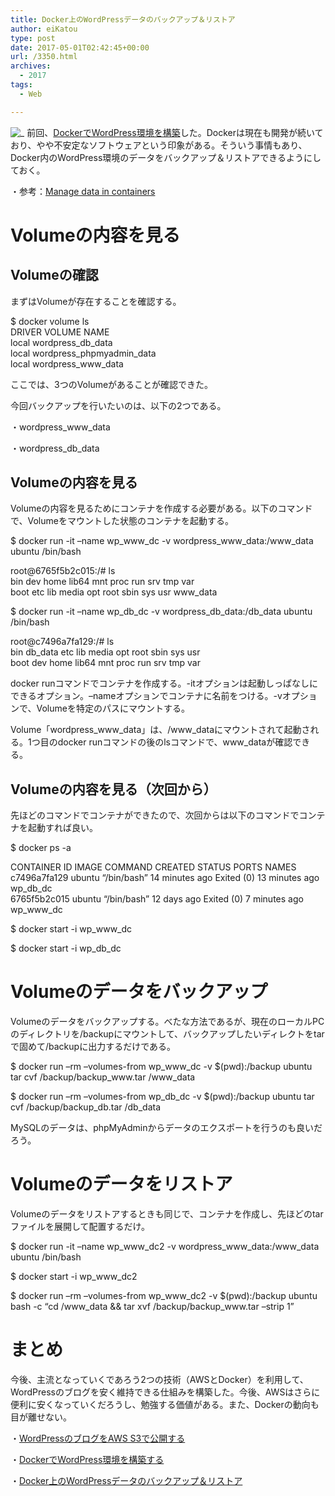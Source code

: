 ```yaml
---
title: Docker上のWordPressデータのバックアップ＆リストア
author: eiKatou
type: post
date: 2017-05-01T02:42:45+00:00
url: /3350.html
archives:
  - 2017
tags:
  - Web

---
```

![_](/uploads/2017/04/docker_logo.png)
前回、<a href="/blog/3299.html" target="_blank">DockerでWordPress環境を構築</a>した。Dockerは現在も開発が続いており、やや不安定なソフトウェアという印象がある。そういう事情もあり、Docker内のWordPress環境のデータをバックアップ＆リストアできるようにしておく。

・参考：<a href="https://docs.docker.com/engine/tutorials/dockervolumes/" target="_blank">Manage data in containers</a> 

<!--more-->

# Volumeの内容を見る

## Volumeの確認

まずはVolumeが存在することを確認する。

<div class="code_box">
  $ docker volume ls<br /> DRIVER VOLUME NAME<br /> local wordpress_db_data<br /> local wordpress_phpmyadmin_data<br /> local wordpress_www_data
</div></p> 

ここでは、3つのVolumeがあることが確認できた。
  
今回バックアップを行いたいのは、以下の2つである。
  
・wordpress\_www\_data
  
・wordpress\_db\_data 

## Volumeの内容を見る

Volumeの内容を見るためにコンテナを作成する必要がある。以下のコマンドで、Volumeをマウントした状態のコンテナを起動する。

<div class="code_box">
  $ docker run -it &#8211;name wp_www_dc -v wordpress_www_data:/www_data ubuntu /bin/bash</p> 
  
  <p>
    root@6765f5b2c015:/# ls<br /> bin dev home lib64 mnt proc run srv tmp var<br /> boot etc lib media opt root sbin sys usr www_data
  </p>
  
  <p>
    $ docker run -it &#8211;name wp_db_dc -v wordpress_db_data:/db_data ubuntu /bin/bash
  </p>
  
  <p>
    root@c7496a7fa129:/# ls<br /> bin db_data etc lib media opt root sbin sys usr<br /> boot dev home lib64 mnt proc run srv tmp var
  </p>
</div></p> 

docker runコマンドでコンテナを作成する。-itオプションは起動しっぱなしにできるオプション。&#8211;nameオプションでコンテナに名前をつける。-vオプションで、Volumeを特定のパスにマウントする。

Volume「wordpress\_www\_data」は、/www\_dataにマウントされて起動される。1つ目のdocker runコマンドの後のlsコマンドで、www\_dataが確認できる。 

## Volumeの内容を見る（次回から）

先ほどのコマンドでコンテナができたので、次回からは以下のコマンドでコンテナを起動すれば良い。

<div class="code_box">
  $ docker ps -a</p> 
  
  <p>
    CONTAINER ID IMAGE COMMAND CREATED STATUS PORTS NAMES<br /> c7496a7fa129 ubuntu &#8220;/bin/bash&#8221; 14 minutes ago Exited (0) 13 minutes ago wp_db_dc<br /> 6765f5b2c015 ubuntu &#8220;/bin/bash&#8221; 12 days ago Exited (0) 7 minutes ago wp_www_dc
  </p>
  
  <p>
    $ docker start -i wp_www_dc
  </p>
  
  <p>
    $ docker start -i wp_db_dc
  </p>
</div></p> 

# Volumeのデータをバックアップ

Volumeのデータをバックアップする。べたな方法であるが、現在のローカルPCのディレクトリを/backupにマウントして、バックアップしたいディレクトをtarで固めて/backupに出力するだけである。

<div class="code_box">
  $ docker run &#8211;rm &#8211;volumes-from wp_www_dc -v $(pwd):/backup ubuntu tar cvf /backup/backup_www.tar /www_data</p> 
  
  <p>
    $ docker run &#8211;rm &#8211;volumes-from wp_db_dc -v $(pwd):/backup ubuntu tar cvf /backup/backup_db.tar /db_data
  </p>
</div></p> 

MySQLのデータは、phpMyAdminからデータのエクスポートを行うのも良いだろう。 

# Volumeのデータをリストア

Volumeのデータをリストアするときも同じで、コンテナを作成し、先ほどのtarファイルを展開して配置するだけ。

<div class="code_box">
  $ docker run -it &#8211;name wp_www_dc2 -v wordpress_www_data:/www_data ubuntu /bin/bash</p> 
  
  <p>
    $ docker start -i wp_www_dc2
  </p>
  
  <p>
    $ docker run &#8211;rm &#8211;volumes-from wp_www_dc2 -v $(pwd):/backup ubuntu bash -c &#8220;cd /www_data && tar xvf /backup/backup_www.tar &#8211;strip 1&#8221;
  </p>
</div></p> 

# まとめ

今後、主流となっていくであろう2つの技術（AWSとDocker）を利用して、WordPressのブログを安く維持できる仕組みを構築した。今後、AWSはさらに便利に安くなっていくだろうし、勉強する価値がある。また、Dockerの動向も目が離せない。
  
・<a href="./3247.html" target="_blank">WordPressのブログをAWS S3で公開する</a>
  
・<a href="./3299.html" target="_blank">DockerでWordPress環境を構築する</a>
  
・<a href="./3350.html" target="_blank">Docker上のWordPressデータのバックアップ＆リストア</a>
